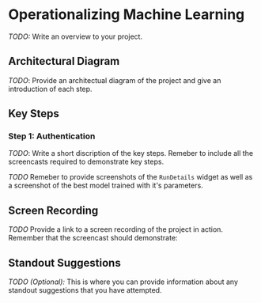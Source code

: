# Operationalizing Machine Learning

*TODO:* Write an overview to your project.

## Architectural Diagram
*TODO*: Provide an architectual diagram of the project and give an introduction of each step.

## Key Steps
### Step 1: Authentication

*TODO*: Write a short discription of the key steps. Remeber to include all the screencasts required to demonstrate key steps. 

*TODO* Remeber to provide screenshots of the `RunDetails` widget as well as a screenshot of the best model trained with it's parameters.

## Screen Recording
*TODO* Provide a link to a screen recording of the project in action. Remember that the screencast should demonstrate:

## Standout Suggestions
*TODO (Optional):* This is where you can provide information about any standout suggestions that you have attempted.
